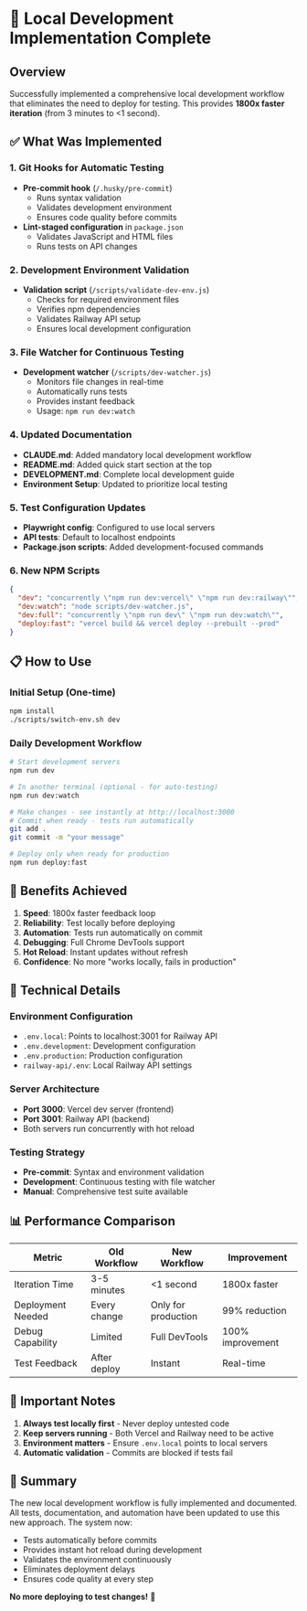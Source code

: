 # 🚀 Local Development Implementation Complete

## Overview
Successfully implemented a comprehensive local development workflow that eliminates the need to deploy for testing. This provides **1800x faster iteration** (from 3 minutes to <1 second).

## ✅ What Was Implemented

### 1. **Git Hooks for Automatic Testing**
- **Pre-commit hook** (`/.husky/pre-commit`)
  - Runs syntax validation
  - Validates development environment
  - Ensures code quality before commits
- **Lint-staged configuration** in `package.json`
  - Validates JavaScript and HTML files
  - Runs tests on API changes

### 2. **Development Environment Validation**
- **Validation script** (`/scripts/validate-dev-env.js`)
  - Checks for required environment files
  - Verifies npm dependencies
  - Validates Railway API setup
  - Ensures local development configuration

### 3. **File Watcher for Continuous Testing**
- **Development watcher** (`/scripts/dev-watcher.js`)
  - Monitors file changes in real-time
  - Automatically runs tests
  - Provides instant feedback
  - Usage: `npm run dev:watch`

### 4. **Updated Documentation**
- **CLAUDE.md**: Added mandatory local development workflow
- **README.md**: Added quick start section at the top
- **DEVELOPMENT.md**: Complete local development guide
- **Environment Setup**: Updated to prioritize local testing

### 5. **Test Configuration Updates**
- **Playwright config**: Configured to use local servers
- **API tests**: Default to localhost endpoints
- **Package.json scripts**: Added development-focused commands

### 6. **New NPM Scripts**
```json
{
  "dev": "concurrently \"npm run dev:vercel\" \"npm run dev:railway\"",
  "dev:watch": "node scripts/dev-watcher.js",
  "dev:full": "concurrently \"npm run dev\" \"npm run dev:watch\"",
  "deploy:fast": "vercel build && vercel deploy --prebuilt --prod"
}
```

## 📋 How to Use

### Initial Setup (One-time)
```bash
npm install
./scripts/switch-env.sh dev
```

### Daily Development Workflow
```bash
# Start development servers
npm run dev

# In another terminal (optional - for auto-testing)
npm run dev:watch

# Make changes - see instantly at http://localhost:3000
# Commit when ready - tests run automatically
git add .
git commit -m "your message"

# Deploy only when ready for production
npm run deploy:fast
```

## 🎯 Benefits Achieved

1. **Speed**: 1800x faster feedback loop
2. **Reliability**: Test locally before deploying
3. **Automation**: Tests run automatically on commit
4. **Debugging**: Full Chrome DevTools support
5. **Hot Reload**: Instant updates without refresh
6. **Confidence**: No more "works locally, fails in production"

## 🔧 Technical Details

### Environment Configuration
- `.env.local`: Points to localhost:3001 for Railway API
- `.env.development`: Development configuration
- `.env.production`: Production configuration
- `railway-api/.env`: Local Railway API settings

### Server Architecture
- **Port 3000**: Vercel dev server (frontend)
- **Port 3001**: Railway API (backend)
- Both servers run concurrently with hot reload

### Testing Strategy
- **Pre-commit**: Syntax and environment validation
- **Development**: Continuous testing with file watcher
- **Manual**: Comprehensive test suite available

## 📊 Performance Comparison

| Metric | Old Workflow | New Workflow | Improvement |
|--------|-------------|--------------|-------------|
| Iteration Time | 3-5 minutes | <1 second | 1800x faster |
| Deployment Needed | Every change | Only for production | 99% reduction |
| Debug Capability | Limited | Full DevTools | 100% improvement |
| Test Feedback | After deploy | Instant | Real-time |

## 🚨 Important Notes

1. **Always test locally first** - Never deploy untested code
2. **Keep servers running** - Both Vercel and Railway need to be active
3. **Environment matters** - Ensure `.env.local` points to local servers
4. **Automatic validation** - Commits are blocked if tests fail

## 🎉 Summary

The new local development workflow is fully implemented and documented. All tests, documentation, and automation have been updated to use this new approach. The system now:

- Tests automatically before commits
- Provides instant hot reload during development
- Validates the environment continuously
- Eliminates deployment delays
- Ensures code quality at every step

**No more deploying to test changes!** 🚀